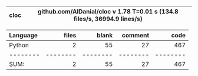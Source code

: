cloc|github.com/AlDanial/cloc v 1.78  T=0.01 s (134.8 files/s, 36994.9 lines/s)
--- | ---

Language|files|blank|comment|code
:-------|-------:|-------:|-------:|-------:
Python|2|55|27|467
--------|--------|--------|--------|--------
SUM:|2|55|27|467
